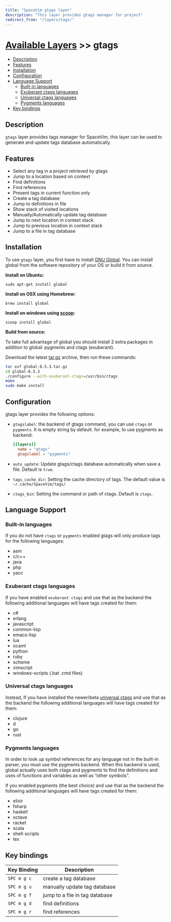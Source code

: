 ```yaml
---
title: "SpaceVim gtags layer"
description: "This layer provides gtags manager for project"
redirect_from: "/layers/tags/"
---
```


# [Available Layers](../) >> gtags

<!-- vim-markdown-toc GFM -->

- [Description](#description)
- [Features](#features)
- [Installation](#installation)
- [Configuration](#configuration)
- [Language Support](#language-support)
  - [Built-in languages](#built-in-languages)
  - [Exuberant ctags languages](#exuberant-ctags-languages)
  - [Universal ctags languages](#universal-ctags-languages)
  - [Pygments languages](#pygments-languages)
- [Key bindings](#key-bindings)

<!-- vim-markdown-toc -->

## Description

`gtags` layer provides tags manager for SpaceVim,
this layer can be used to generate and update tags database automatically.

## Features

- Select any tag in a project retrieved by gtags
- Jump to a location based on context
- Find definitions
- Find references
- Present tags in current function only
- Create a tag database
- Jump to definitions in file
- Show stack of visited locations
- Manually/Automatically update tag database
- Jump to next location in context stack
- Jump to previous location in context stack
- Jump to a file in tag database

## Installation

To use `gtags` layer, you first have to install [GNU Global](https://www.gnu.org/software/global/download.html).
You can install global from the software repository of your OS or build it from source.

**Install on Ubuntu:**

```
sudo apt-get install global
```

**Install on OSX using Homebrew:**

```
brew install global
```

**Install on windows using [scoop](https://scoop.sh/):**

```
scoop install global
```

**Build from source:**

To take full advantage of global you should install 2 extra packages in addition to global:
pygments and ctags (exuberant). 

Download the latest [tar.gz](http://tamacom.com/global/global-6.6.5.tar.gz) archive, then run these commands:

```sh
tar xvf global-6.5.3.tar.gz
cd global-6.5.3
./configure --with-exuberant-ctags=/usr/bin/ctags
make
sudo make install
```

## Configuration

gtags layer provides the following options:

- `gtagslabel`: the backend of gtags command, you can use `ctags` or `pygments`. It is empty string by default.
  for example, to use pygments as backend:

  ```toml
  [[layers]]
    name = "gtags"
    gtagslabel = "pygments"
  ```

- `auto_update`: Update gtags/ctags database automatically when save a file. Default is `true`.
- `tags_cache_dir`: Setting the cache directory of tags. The default value is `~/.cache/SpaceVim/tags/`
- `ctags_bin`: Setting the command or path of ctags. Default is `ctags`.

## Language Support

### Built-in languages

If you do not have `ctags` or `pygments` enabled gtags will only produce tags for the following languages:

- asm
- c/c++
- java
- php
- yacc

### Exuberant ctags languages

If you have enabled `exuberant ctags` and use that as the backend
the following additional languages will have tags created for them:

- c#
- erlang
- javascript
- common-lisp
- emacs-lisp
- lua
- ocaml
- python
- ruby
- scheme
- vimscript
- windows-scripts (.bat .cmd files)

### Universal ctags languages

Instead, If you have installed the newer/beta [universal ctags](https://github.com/universal-ctags/ctags)
and use that as the backend the following additional languages will have tags created for them:

- clojure
- d
- go
- rust

### Pygments languages

In order to look up symbol references for any language not in the built-in parser, you must use the pygments backend.
When this backend is used, global actually uses both ctags and pygments to find the definitions
and uses of functions and variables as well as “other symbols”.

If you enabled pygments (the best choice) and use that as the backend
the following additional languages will have tags created for them:

- elixir
- fsharp
- haskell
- octave
- racket
- scala
- shell-scripts
- tex

## Key bindings

| Key Binding | Description                    |
| ----------- | ------------------------------ |
| `SPC m g c` | create a tag database          |
| `SPC m g u` | manually update tag database   |
| `SPC m g f` | jump to a file in tag database |
| `SPC m g d` | find definitions               |
| `SPC m g r` | find references                |

